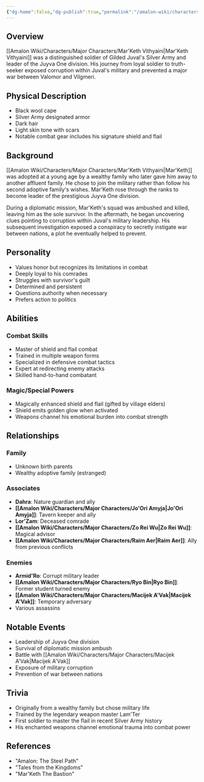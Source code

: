 ```yaml
---
{"dg-home":false,"dg-publish":true,"permalink":"/amalon-wiki/characters/major-characters/mar-keth-vithyaini/","dgPassFrontmatter":true,"noteIcon":""}
---
```


## Overview
[[Amalon Wiki/Characters/Major Characters/Mar'Keth Vithyaini\|Mar'Keth Vithyaini]] was a distinguished soldier of Gilded Juval's Silver Army and leader of the Juyva One division. His journey from loyal soldier to truth-seeker exposed corruption within Juval's military and prevented a major war between Valomor and Vilgmeri.
## Physical Description
- Black wool cape
- Silver Army designated armor
- Dark hair
- Light skin tone with scars
- Notable combat gear includes his signature shield and flail
## Background
[[Amalon Wiki/Characters/Major Characters/Mar'Keth Vithyaini\|Mar'Keth]] was adopted at a young age by a wealthy family who later gave him away to another affluent family. He chose to join the military rather than follow his second adoptive family's wishes. Mar'Keth rose through the ranks to become leader of the prestigious Juyva One division.

During a diplomatic mission, Mar'Keth's squad was ambushed and killed, leaving him as the sole survivor. In the aftermath, he began uncovering clues pointing to corruption within Juval's military leadership. His subsequent investigation exposed a conspiracy to secretly instigate war between nations, a plot he eventually helped to prevent.
## Personality
- Values honor but recognizes its limitations in combat
- Deeply loyal to his comrades
- Struggles with survivor's guilt
- Determined and persistent
- Questions authority when necessary
- Prefers action to politics
## Abilities
### Combat Skills
- Master of shield and flail combat
- Trained in multiple weapon forms
- Specialized in defensive combat tactics
- Expert at redirecting enemy attacks
- Skilled hand-to-hand combatant
### Magic/Special Powers
- Magically enhanced shield and flail (gifted by village elders)
- Shield emits golden glow when activated
- Weapons channel his emotional burden into combat strength
## Relationships
### Family
- Unknown birth parents
- Wealthy adoptive family (estranged)

### Associates
- **Dahra**: Nature guardian and ally
- **[[Amalon Wiki/Characters/Major Characters/Jo'Ori Amyja\|Jo'Ori Amyja]]**: Tavern keeper and ally
- **Lor'Zam**: Deceased comrade
- **[[Amalon Wiki/Characters/Major Characters/Zo Rei Wu\|Zo Rei Wu]]**: Magical advisor
- **[[Amalon Wiki/Characters/Major Characters/Raim Aer\|Raim Aer]]**: Ally from previous conflicts

### Enemies
- **Armid'Ro**: Corrupt military leader
- **[[Amalon Wiki/Characters/Major Characters/Ryo Bin\|Ryo Bin]]**: Former student turned enemy
- **[[Amalon Wiki/Characters/Major Characters/Macijek A'Vak\|Macijek A'Vak]]**: Temporary adversary
- Various assassins
## Notable Events
- Leadership of Juyva One division
- Survival of diplomatic mission ambush
- Battle with [[Amalon Wiki/Characters/Major Characters/Macijek A'Vak\|Macijek A'Vak]]
- Exposure of military corruption
- Prevention of war between nations
## Trivia
- Originally from a wealthy family but chose military life
- Trained by the legendary weapon master Lam'Ter
- First soldier to master the flail in recent Silver Army history
- His enchanted weapons channel emotional trauma into combat power
## References
- "Amalon: The Steel Path"
- "Tales from the Kingdoms" 
- "Mar'Keth The Bastion"